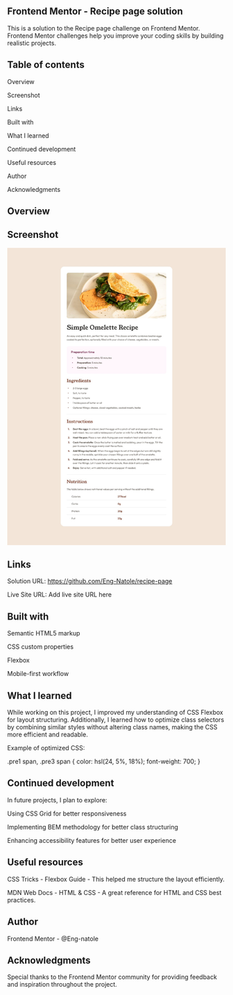 ## Frontend Mentor - Recipe page solution

This is a solution to the Recipe page challenge on Frontend Mentor. Frontend Mentor challenges help you improve your coding skills by building realistic projects.

## Table of contents

Overview

Screenshot

Links

Built with

What I learned

Continued development

Useful resources

Author

Acknowledgments

## Overview

## Screenshot

![recipe-page-image-on-desktop](./assets/images/desktop-screenshot.jpg)

## Links

Solution URL: https://github.com/Eng-Natole/recipe-page

Live Site URL: Add live site URL here

## Built with

Semantic HTML5 markup

CSS custom properties

Flexbox

Mobile-first workflow

## What I learned

While working on this project, I improved my understanding of CSS Flexbox for layout structuring. Additionally, I learned how to optimize class selectors by combining similar styles without altering class names, making the CSS more efficient and readable.

Example of optimized CSS:

.pre1 span, .pre3 span {
color: hsl(24, 5%, 18%);
font-weight: 700;
}

## Continued development

In future projects, I plan to explore:

Using CSS Grid for better responsiveness

Implementing BEM methodology for better class structuring

Enhancing accessibility features for better user experience

## Useful resources

CSS Tricks - Flexbox Guide - This helped me structure the layout efficiently.

MDN Web Docs - HTML & CSS - A great reference for HTML and CSS best practices.

## Author

Frontend Mentor - @Eng-natole

## Acknowledgments

Special thanks to the Frontend Mentor community for providing feedback and inspiration throughout the project.
